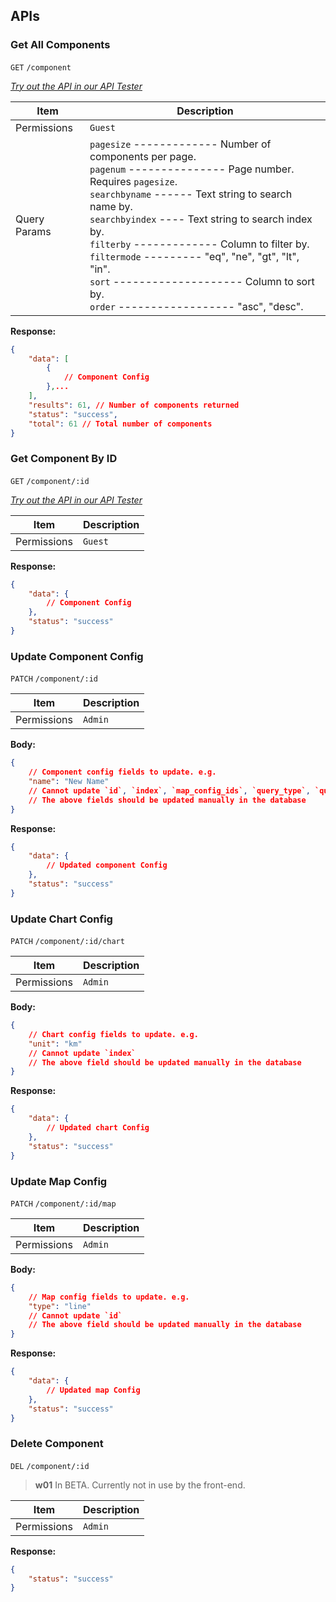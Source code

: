 ## APIs

### Get All Components

`GET` `/component`

_[Try out the API in our API Tester](/api)_

| Item         | Description                                                                                                                                                                                                                                                                                                                                                                                                                                      |
| ------------ | ------------------------------------------------------------------------------------------------------------------------------------------------------------------------------------------------------------------------------------------------------------------------------------------------------------------------------------------------------------------------------------------------------------------------------------------------ |
| Permissions  | `Guest`                                                                                                                                                                                                                                                                                                                                                                                                                                          |
| Query Params | `pagesize` ------------- Number of components per page.<br>`pagenum` --------------- Page number. Requires `pagesize`.<br>`searchbyname` ------ Text string to search name by.<br>`searchbyindex` ---- Text string to search index by. <br>`filterby` ------------- Column to filter by. <br>`filtermode` --------- "eq", "ne", "gt", "lt", "in".<br>`sort` -------------------- Column to sort by.<br>`order` ------------------ "asc", "desc". |

**Response:**

```json
{
	"data": [
		{
			// Component Config
        },...
	],
    "results": 61, // Number of components returned
    "status": "success",
    "total": 61 // Total number of components
}
```

### Get Component By ID

`GET` `/component/:id`

_[Try out the API in our API Tester](/api)_

| Item        | Description |
| ----------- | ----------- |
| Permissions | `Guest`     |

**Response:**

```json
{
	"data": {
		// Component Config
	},
	"status": "success"
}
```

### Update Component Config

`PATCH` `/component/:id`

| Item        | Description |
| ----------- | ----------- |
| Permissions | `Admin`     |

**Body:**

```json
{
	// Component config fields to update. e.g.
	"name": "New Name"
	// Cannot update `id`, `index`, `map_config_ids`, `query_type`, `query_chart`, `query_history`
	// The above fields should be updated manually in the database
}
```

**Response:**

```json
{
	"data": {
		// Updated component Config
	},
	"status": "success"
}
```

### Update Chart Config

`PATCH` `/component/:id/chart`

| Item        | Description |
| ----------- | ----------- |
| Permissions | `Admin`     |

**Body:**

```json
{
	// Chart config fields to update. e.g.
	"unit": "km"
	// Cannot update `index`
	// The above field should be updated manually in the database
}
```

**Response:**

```json
{
	"data": {
		// Updated chart Config
	},
	"status": "success"
}
```

### Update Map Config

`PATCH` `/component/:id/map`

| Item        | Description |
| ----------- | ----------- |
| Permissions | `Admin`     |

**Body:**

```json
{
	// Map config fields to update. e.g.
	"type": "line"
	// Cannot update `id`
	// The above field should be updated manually in the database
}
```

**Response:**

```json
{
	"data": {
		// Updated map Config
	},
	"status": "success"
}
```

### Delete Component

`DEL` `/component/:id`

> **w01**
> In BETA. Currently not in use by the front-end.

| Item        | Description |
| ----------- | ----------- |
| Permissions | `Admin`     |

**Response:**

```json
{
	"status": "success"
}
```

